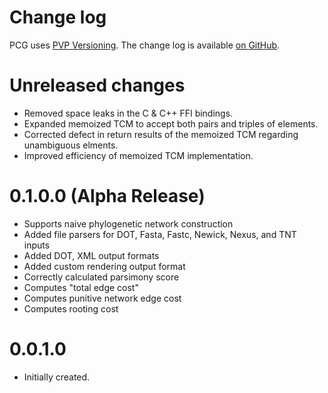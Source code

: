 Change log
==========

PCG uses [PVP Versioning][1].
The change log is available [on GitHub][2].

[1]: https://pvp.haskell.org
[2]: https://github.com/amnh/PCG/releases

# Unreleased changes
* Removed space leaks in the C & C++ FFI bindings.
* Expanded memoized TCM to accept both pairs and triples of elements.
* Corrected defect in return results of the memoized TCM regarding unambiguous elments.
* Improved efficiency of memoized TCM implementation.

# 0.1.0.0 (Alpha Release)
* Supports naive phylogenetic network construction
* Added file parsers for DOT, Fasta, Fastc, Newick, Nexus, and TNT inputs
* Added DOT, XML output formats
* Added custom rendering output format
* Correctly calculated parsimony score
* Computes "total edge cost"
* Computes punitive network edge cost
* Computes rooting cost

# 0.0.1.0
* Initially created.
